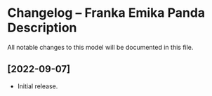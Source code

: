 # Changelog – Franka Emika Panda Description

All notable changes to this model will be documented in this file.

## [2022-09-07]
- Initial release.
